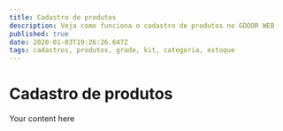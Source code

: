 ```yaml
---
title: Cadastro de produtos
description: Veja como funciona o cadastro de produtos no GDOOR WEB
published: true
date: 2020-01-03T19:26:26.647Z
tags: cadastros, produtos, grade, kit, categoria, estoque
---
```


# Cadastro de produtos

Your content here
